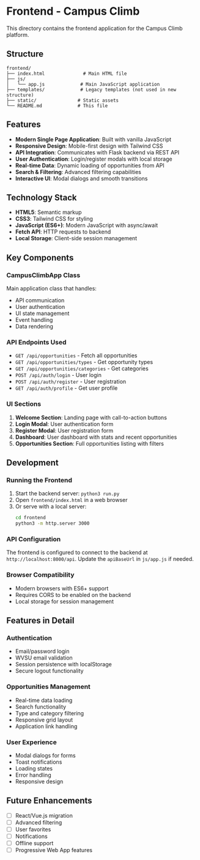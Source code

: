 # Frontend - Campus Climb

This directory contains the frontend application for the Campus Climb platform.

## Structure

```
frontend/
├── index.html              # Main HTML file
├── js/
│   └── app.js             # Main JavaScript application
├── templates/             # Legacy templates (not used in new structure)
├── static/               # Static assets
└── README.md             # This file
```

## Features

- **Modern Single Page Application**: Built with vanilla JavaScript
- **Responsive Design**: Mobile-first design with Tailwind CSS
- **API Integration**: Communicates with Flask backend via REST API
- **User Authentication**: Login/register modals with local storage
- **Real-time Data**: Dynamic loading of opportunities from API
- **Search & Filtering**: Advanced filtering capabilities
- **Interactive UI**: Modal dialogs and smooth transitions

## Technology Stack

- **HTML5**: Semantic markup
- **CSS3**: Tailwind CSS for styling
- **JavaScript (ES6+)**: Modern JavaScript with async/await
- **Fetch API**: HTTP requests to backend
- **Local Storage**: Client-side session management

## Key Components

### CampusClimbApp Class
Main application class that handles:
- API communication
- User authentication
- UI state management
- Event handling
- Data rendering

### API Endpoints Used
- `GET /api/opportunities` - Fetch all opportunities
- `GET /api/opportunities/types` - Get opportunity types
- `GET /api/opportunities/categories` - Get categories
- `POST /api/auth/login` - User login
- `POST /api/auth/register` - User registration
- `GET /api/auth/profile` - Get user profile

### UI Sections
1. **Welcome Section**: Landing page with call-to-action buttons
2. **Login Modal**: User authentication form
3. **Register Modal**: User registration form
4. **Dashboard**: User dashboard with stats and recent opportunities
5. **Opportunities Section**: Full opportunities listing with filters

## Development

### Running the Frontend
1. Start the backend server: `python3 run.py`
2. Open `frontend/index.html` in a web browser
3. Or serve with a local server:
   ```bash
   cd frontend
   python3 -m http.server 3000
   ```

### API Configuration
The frontend is configured to connect to the backend at `http://localhost:8000/api`. 
Update the `apiBaseUrl` in `js/app.js` if needed.

### Browser Compatibility
- Modern browsers with ES6+ support
- Requires CORS to be enabled on the backend
- Local storage for session management

## Features in Detail

### Authentication
- Email/password login
- WVSU email validation
- Session persistence with localStorage
- Secure logout functionality

### Opportunities Management
- Real-time data loading
- Search functionality
- Type and category filtering
- Responsive grid layout
- Application link handling

### User Experience
- Modal dialogs for forms
- Toast notifications
- Loading states
- Error handling
- Responsive design

## Future Enhancements

- [ ] React/Vue.js migration
- [ ] Advanced filtering
- [ ] User favorites
- [ ] Notifications
- [ ] Offline support
- [ ] Progressive Web App features
